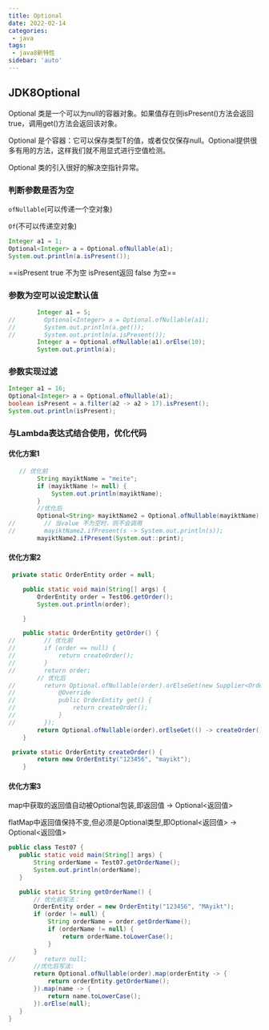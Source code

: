 ```yaml
---
title: Optional
date: 2022-02-14
categories:
 - java
tags:
 - java8新特性
sidebar: 'auto'
---
```

## JDK8Optional

Optional 类是一个可以为null的容器对象。如果值存在则isPresent()方法会返回true，调用get()方法会返回该对象。

Optional 是个容器：它可以保存类型T的值，或者仅仅保存null。Optional提供很多有用的方法，这样我们就不用显式进行空值检测。

Optional 类的引入很好的解决空指针异常。

### 判断参数是否为空

`ofNullable`(可以传递一个空对象)

`Of`(不可以传递空对象)



```java
Integer a1 = 1;
Optional<Integer> a = Optional.ofNullable(a1);
System.out.println(a.isPresent());
```

==isPresent true 不为空  isPresent返回 false 为空==



### 参数为空可以设定默认值

```java
        Integer a1 = 5;
//        Optional<Integer> a = Optional.ofNullable(a1);
//        System.out.println(a.get());
//        System.out.println(a.isPresent());
        Integer a = Optional.ofNullable(a1).orElse(10);
        System.out.println(a);
```



### 参数实现过滤

```java
Integer a1 = 16;
Optional<Integer> a = Optional.ofNullable(a1);
boolean isPresent = a.filter(a2 -> a2 > 17).isPresent();
System.out.println(isPresent);
```



### 与Lambda表达式结合使用，优化代码

#### 优化方案1

```java
   // 优化前
        String mayiktName = "meite";
        if (mayiktName != null) {
            System.out.println(mayiktName);
        }
        //优化后
        Optional<String> mayiktName2 = Optional.ofNullable(mayiktName);
//        // 当value 不为空时，则不会调用
//        mayiktName2.ifPresent(s -> System.out.println(s));
        mayiktName2.ifPresent(System.out::print);
```



#### 优化方案2

```java
 private static OrderEntity order = null;

    public static void main(String[] args) {
        OrderEntity order = Test06.getOrder();
        System.out.println(order);

    }

    public static OrderEntity getOrder() {
//        // 优化前
//        if (order == null) {
//            return createOrder();
//        }
//        return order;
        // 优化后
//        return Optional.ofNullable(order).orElseGet(new Supplier<OrderEntity>() {
//            @Override
//            public OrderEntity get() {
//                return createOrder();
//            }
//        });
        return Optional.ofNullable(order).orElseGet(() -> createOrder());
    }

 private static OrderEntity createOrder() {
        return new OrderEntity("123456", "mayikt");
    }
```



#### 优化方案3

map中获取的返回值自动被Optional包装,即返回值 -> Optional<返回值>

flatMap中返回值保持不变,但必须是Optional类型,即Optional<返回值> -> Optional<返回值>

 ```java
public class Test07 {
    public static void main(String[] args) {
        String orderName = Test07.getOrderName();
        System.out.println(orderName);
    }

    public static String getOrderName() {
        // 优化前写法：
        OrderEntity order = new OrderEntity("123456", "MAyikt");
        if (order != null) {
            String orderName = order.getOrderName();
            if (orderName != null) {
                return orderName.toLowerCase();
            }
        }
//        return null;
        //优化后写法:
        return Optional.ofNullable(order).map(orderEntity -> {
            return orderEntity.getOrderName();
        }).map(name -> {
            return name.toLowerCase();
        }).orElse(null);
    }
}
 ```


